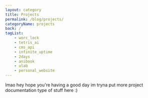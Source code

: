 ```yaml
---
layout: category
title: Projects
permalink: /blog/projects/
categoryName: projects
back: /
tagList:
    - worc_lock
    - tetris_ai
    - cms_api
    - infinite_uptime
    - 2days
    - anibook
    - ulab
    - personal_website
---
```


lmao hey hope you're having a good day
im tryna put more project documentation type of stuff here :)